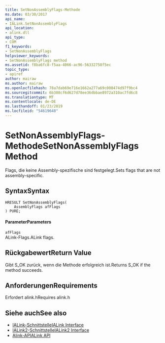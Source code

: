 ```yaml
---
title: SetNonAssemblyFlags-Methode
ms.date: 03/30/2017
api_name:
- IALink.SetNonAssemblyFlags
api_location:
- alink.dll
api_type:
- COM
f1_keywords:
- SetNonAssemblyFlags
helpviewer_keywords:
- SetNonAssemblyFlags method
ms.assetid: f8ba6fc8-f5aa-4066-ac96-56332758f5ec
topic_type:
- apiref
author: mairaw
ms.author: mairaw
ms.openlocfilehash: 78a7dab69e716e1662a277a69c008474d97f9bc4
ms.sourcegitcommit: 6b308cf6d627d78ee36dbbae8972a310ac7fd6c8
ms.translationtype: MT
ms.contentlocale: de-DE
ms.lasthandoff: 01/23/2019
ms.locfileid: "54619648"
---
```

# <a name="setnonassemblyflags-method"></a><span data-ttu-id="e5efb-102">SetNonAssemblyFlags-Methode</span><span class="sxs-lookup"><span data-stu-id="e5efb-102">SetNonAssemblyFlags Method</span></span>
<span data-ttu-id="e5efb-103">Flags, die keine Assembly-spezifische sind festgelegt.</span><span class="sxs-lookup"><span data-stu-id="e5efb-103">Sets flags that are not assembly-specific.</span></span>  
  
## <a name="syntax"></a><span data-ttu-id="e5efb-104">Syntax</span><span class="sxs-lookup"><span data-stu-id="e5efb-104">Syntax</span></span>  
  
```  
HRESULT SetNonAssemblyFlags(  
    AssemblyFlags afFlags  
) PURE;  
```  
  
#### <a name="parameters"></a><span data-ttu-id="e5efb-105">Parameter</span><span class="sxs-lookup"><span data-stu-id="e5efb-105">Parameters</span></span>  
 `afFlags`  
 <span data-ttu-id="e5efb-106">ALink-Flags.</span><span class="sxs-lookup"><span data-stu-id="e5efb-106">ALink flags.</span></span>  
  
## <a name="return-value"></a><span data-ttu-id="e5efb-107">Rückgabewert</span><span class="sxs-lookup"><span data-stu-id="e5efb-107">Return Value</span></span>  
 <span data-ttu-id="e5efb-108">Gibt S_OK zurück, wenn die Methode erfolgreich ist.</span><span class="sxs-lookup"><span data-stu-id="e5efb-108">Returns S_OK if the method succeeds.</span></span>  
  
## <a name="requirements"></a><span data-ttu-id="e5efb-109">Anforderungen</span><span class="sxs-lookup"><span data-stu-id="e5efb-109">Requirements</span></span>  
 <span data-ttu-id="e5efb-110">Erfordert alink.h</span><span class="sxs-lookup"><span data-stu-id="e5efb-110">Requires alink.h</span></span>  
  
## <a name="see-also"></a><span data-ttu-id="e5efb-111">Siehe auch</span><span class="sxs-lookup"><span data-stu-id="e5efb-111">See also</span></span>
- [<span data-ttu-id="e5efb-112">IALink-Schnittstelle</span><span class="sxs-lookup"><span data-stu-id="e5efb-112">IALink Interface</span></span>](../../../../docs/framework/unmanaged-api/alink/ialink-interface.md)
- [<span data-ttu-id="e5efb-113">IALink2-Schnittstelle</span><span class="sxs-lookup"><span data-stu-id="e5efb-113">IALink2 Interface</span></span>](../../../../docs/framework/unmanaged-api/alink/ialink2-interface.md)
- [<span data-ttu-id="e5efb-114">Alink-API</span><span class="sxs-lookup"><span data-stu-id="e5efb-114">ALink API</span></span>](../../../../docs/framework/unmanaged-api/alink/index.md)
